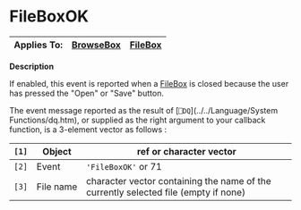 




<h1 class="heading"><span class="name">FileBoxOK</span></h1>

| Applies To: | [BrowseBox](../a-z/browsebox.md) | [FileBox](../a-z/filebox.md) |
| --- | --- | ---  |


**Description**


If enabled, this event is reported when a [FileBox](../a-z/filebox.md) is closed because the user has pressed the "Open" or "Save" button.


The event message reported as the result of [`⎕DQ`](../../Language/System Functions/dq.htm), or supplied as the right argument to your callback function, is a 3-element vector as follows :


| `[1]` | Object | ref or character vector |
| --- | --- | ---  |
| `[2]` | Event | `'FileBoxOK'` or 71 |
| `[3]` | File name | character vector containing the name of the currently selected file (empty if none) |




